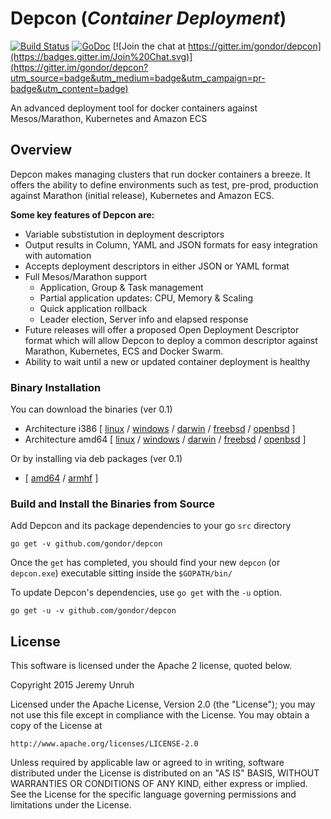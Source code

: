 # Depcon (*Container Deployment*)

[![Build Status](https://travis-ci.org/gondor/depcon.svg)](https://travis-ci.org/gondor/depcon)  [![GoDoc](https://godoc.org/github.com/gondor/depcon?status.svg)](https://godoc.org/github.com/gondor/depcon) [![Join the chat at https://gitter.im/gondor/depcon](https://badges.gitter.im/Join%20Chat.svg)](https://gitter.im/gondor/depcon?utm_source=badge&utm_medium=badge&utm_campaign=pr-badge&utm_content=badge) 

An advanced deployment tool for docker containers against Mesos/Marathon, Kubernetes and Amazon ECS

## Overview

Depcon makes managing clusters that run docker containers a breeze.  It offers the ability to define environments such as test, pre-prod, production against Marathon (initial release), Kubernetes and Amazon ECS.  

**Some key features of Depcon are:**
- Variable substistution in deployment descriptors
- Output results in Column, YAML and JSON formats for easy integration with automation
- Accepts deployment descriptors in either JSON or YAML format
- Full Mesos/Marathon support
  - Application, Group & Task management
  - Partial application updates: CPU, Memory & Scaling
  - Quick application rollback
  - Leader election, Server info and elapsed response
- Future releases will offer a proposed Open Deployment Descriptor format which will allow Depcon to deploy a common descriptor against Marathon, Kubernetes, ECS and Docker Swarm.
- Ability to wait until a new or updated container deployment is healthy

### Binary Installation 

You can download the binaries (ver 0.1)

 * Architecture i386 [ [linux](https://dl.bintray.com//content/pacesys/utils/depcon_0.1_linux_386.tar.gz?direct) / [windows](https://dl.bintray.com//content/pacesys/utils/depcon_0.1_windows_386.zip?direct) / [darwin](https://dl.bintray.com//content/pacesys/utils/depcon_0.1_darwin_386.zip?direct) / [freebsd](https://dl.bintray.com//content/pacesys/utils/depcon_0.1_freebsd_386.zip?direct) / [openbsd](https://dl.bintray.com//content/pacesys/utils/depcon_0.1_openbsd_386.zip?direct) ]
 * Architecture amd64 [ [linux](https://dl.bintray.com//content/pacesys/utils/depcon_0.1_linux_amd64.tar.gz?direct) / [windows](https://dl.bintray.com//content/pacesys/utils/depcon_0.1_windows_amd64.zip?direct) / [darwin](https://dl.bintray.com//content/pacesys/utils/depcon_0.1_darwin_amd64.zip?direct) / [freebsd](https://dl.bintray.com//content/pacesys/utils/depcon_0.1_freebsd_amd64.zip?direct) / [openbsd](https://dl.bintray.com//content/pacesys/utils/depcon_0.1_openbsd_amd64.zip?direct) ]

Or by installing via deb packages (ver 0.1)

 * [ [amd64](https://dl.bintray.com//content/pacesys/utils/depcon_0.1_amd64.deb?direct) / [armhf](https://dl.bintray.com//content/pacesys/utils/depcon_0.1_armhf.deb?direct) ]


### Build and Install the Binaries from Source

Add Depcon and its package dependencies to your go `src` directory

    go get -v github.com/gondor/depcon

Once the `get` has completed, you should find your new `depcon` (or `depcon.exe`) executable sitting inside the `$GOPATH/bin/`

To update Depcon's dependencies, use `go get` with the `-u` option.

    go get -u -v github.com/gondor/depcon

## License

This software is licensed under the Apache 2 license, quoted below.

Copyright 2015 Jeremy Unruh

Licensed under the Apache License, Version 2.0 (the "License"); you may not
use this file except in compliance with the License. You may obtain a copy of
the License at

    http://www.apache.org/licenses/LICENSE-2.0

Unless required by applicable law or agreed to in writing, software
distributed under the License is distributed on an "AS IS" BASIS, WITHOUT
WARRANTIES OR CONDITIONS OF ANY KIND, either express or implied. See the
License for the specific language governing permissions and limitations under
the License.
